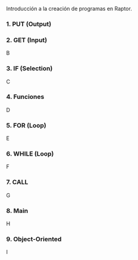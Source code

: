 Introducción a la creación de programas en Raptor.

### 1. PUT (Output)


### 2. GET (Input)
B

### 3. IF (Selection)
C

### 4. Funciones
D

### 5. FOR (Loop)
E

### 6. WHILE (Loop)
F

### 7. CALL
G

### 8. Main
H

### 9. Object-Oriented
I
